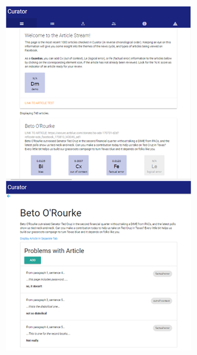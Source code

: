 ![alt text](https://github.com/charlessweet/curator/blob/master/screenshots/ArticleStream.png "The new Article Stream")
![alt text](https://github.com/charlessweet/curator/blob/master/screenshots/ArticleReview.png "Reviewing an Article")
